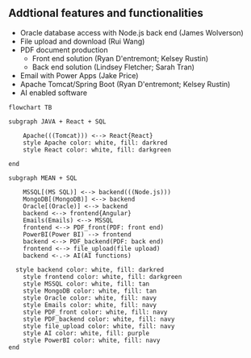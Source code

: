 ## Addtional features and functionalities

- Oracle database access with Node.js back end (James Wolverson)
- File upload and download (Rui Wang)
- PDF document production 
  - Front end solution (Ryan D'entremont; Kelsey Rustin)
  - Back end solution (Lindsey Fletcher; Sarah Tran)
- Email with Power Apps (Jake Price)
- Apache Tomcat/Spring Boot (Ryan D'entremont; Kelsey Rustin)
- AI enabled software

```mermaid
flowchart TB

subgraph JAVA + React + SQL

	Apache(((Tomcat))) <--> React{React}
	style Apache color: white, fill: darkred
	style React color: white, fill: darkgreen

end

subgraph MEAN + SQL

	MSSQL[(MS SQL)] <--> backend(((Node.js)))
	MongoDB[(MongoDB)] <--> backend
	Oracle[(Oracle)] <--> backend
	backend <--> frontend{Angular}
	Emails(Emails) <--> MSSQL
	frontend <--> PDF_front(PDF: front end)
	PowerBI(Power BI) --> frontend
	backend <--> PDF_backend(PDF: back end)
	frontend <--> file_upload(file upload)
	backend <-.-> AI(AI functions)

  style backend color: white, fill: darkred
	style frontend color: white, fill: darkgreen
	style MSSQL color: white, fill: tan
	style MongoDB color: white, fill: tan
	style Oracle color: white, fill: navy
	style Emails color: white, fill: navy
	style PDF_front color: white, fill: navy
	style PDF_backend color: white, fill: navy
	style file_upload color: white, fill: navy
	style AI color: white, fill: purple
	style PowerBI color: white, fill: navy
end

```